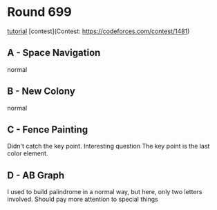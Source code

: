 # Round 699
[tutorial](https://codeforces.com/blog/entry/87523)
[contest](Contest: https://codeforces.com/contest/1481)
 
## A - Space Navigation
normal

## B -  New Colony
normal

## C - Fence Painting
Didn't catch the key point. Interesting question
The key point is the last color element.
 
## D - AB Graph
I used to build palindrome in a normal way, but here, only two letters involved. 
Should pay more attention to special things
 
 
 